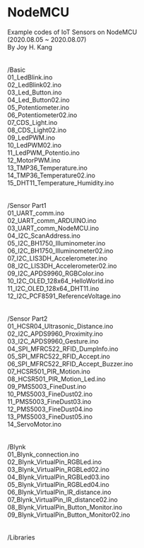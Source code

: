 # NodeMCU
Example codes of IoT Sensors on NodeMCU <br>
(2020.08.05 ~ 2020.08.07)<br>
By Joy H. Kang<br>
<br><br>
/Basic<br>
	01_LedBlink.ino<br>
	02_LedBlink02.ino<br>
	03_Led_Button.ino<br>
	04_Led_Button02.ino<br>
	05_Potentiometer.ino<br>
	06_Potentiometer02.ino<br>
	07_CDS_Light.ino<br>
	08_CDS_Light02.ino<br>
	09_LedPWM.ino<br>
	10_LedPWM02.ino<br>
	11_LedPWM_Potentio.ino<br>
	12_MotorPWM.ino<br>
	13_TMP36_Temperature.ino<br>
	14_TMP36_Temperature02.ino<br>
	15_DHT11_Temperature_Humidity.ino<br>
<br><br>
/Sensor Part1<br>
	01_UART_comm.ino<br>
	02_UART_comm_ARDUINO.ino<br>
	03_UART_comm_NodeMCU.ino<br>
	04_I2C_ScanAddress.ino<br>
	05_I2C_BH1750_Illuminometer.ino<br>
	06_I2C_BH1750_Illuminometer02.ino<br>
	07_I2C_LIS3DH_Accelerometer.ino<br>
	08_I2C_LIS3DH_Accelerometer02.ino<br>
	09_I2C_APDS9960_RGBColor.ino<br>
	10_I2C_OLED_128x64_HelloWorld.ino<br>
	11_I2C_OLED_128x64_DHT11.ino<br>
	12_I2C_PCF8591_ReferenceVoltage.ino<br>
<br><br>
/Sensor Part2<br>
	01_HCSR04_Ultrasonic_Distance.ino<br>
	02_I2C_APDS9960_Proximity.ino<br>
	03_I2C_APDS9960_Gesture.ino<br>
	04_SPI_MFRC522_RFID_DumpInfo.ino<br>
	05_SPI_MFRC522_RFID_Accept.ino<br>
	06_SPI_MFRC522_RFID_Accept_Buzzer.ino<br>
	07_HCSR501_PIR_Motion.ino<br>
	08_HCSR501_PIR_Motion_Led.ino<br>
	09_PMS5003_FineDust.ino<br>
	10_PMS5003_FineDust02.ino<br>
	11_PMS5003_FineDust03.ino<br>
	12_PMS5003_FineDust04.ino<br>
	13_PMS5003_FineDust05.ino<br>
	14_ServoMotor.ino<br>
<br><br>
/Blynk<br>
	01_Blynk_connection.ino<br>
	02_Blynk_VirtualPin_RGBLed.ino<br>
	03_Blynk_VirtualPin_RGBLed02.ino<br>
	04_Blynk_VirtualPin_RGBLed03.ino<br>
	05_Blynk_VirtualPin_RGBLed04.ino<br>
	06_Blynk_VirtualPin_IR_distance.ino<br>
	07_Blynk_VirtualPin_IR_distance02.ino<br>
	08_Blynk_VirtualPin_Button_Monitor.ino<br>
	09_Blynk_VirtualPin_Button_Monitor02.ino<br>
<br><br>
/Libraries<br>
